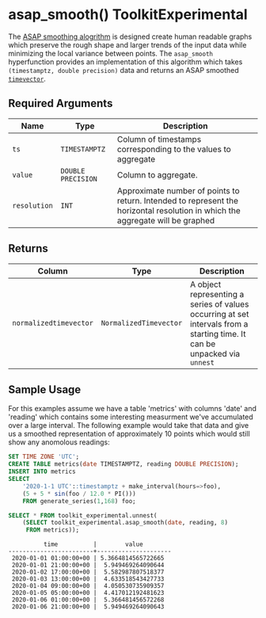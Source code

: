 # asap_smooth()  <tag type="toolkit">Toolkit</tag><tag type="experimental">Experimental</tag>
The [ASAP smoothing alogrithm](https://arxiv.org/pdf/1703.00983.pdf) is designed create human readable graphs which preserve the rough shape and larger trends of the input data while minimizing the local variance between points.  The `asap_smooth` hyperfunction provides an implementation of this algorithm which takes `(timestamptz, double precision)` data and returns an ASAP smoothed [`timevector`][hyperfunctions-timevectors].

## Required Arguments
|Name| Type |Description|
|---|---|---|
| `ts` | `TIMESTAMPTZ` | Column of timestamps corresponding to the values to aggregate |
| `value` | `DOUBLE PRECISION` |  Column to aggregate. |
| `resolution` | `INT` |  Approximate number of points to return.  Intended to represent the horizontal resolution in which the aggregate will be graphed

## Returns

|Column|Type|Description|
|---|---|---|
| `normalizedtimevector` | `NormalizedTimevector` | A object representing a series of values occurring at set intervals from a starting time.  It can be unpacked via `unnest` |

## Sample Usage
For this examples assume we have a table 'metrics' with columns 'date' and 'reading' which contains some interesting measurment we've accumulated over a large interval.  The following example would take that data and give us a smoothed representation of approximately 10 points which would still show any anomolous readings:

```SQL
SET TIME ZONE 'UTC';
CREATE TABLE metrics(date TIMESTAMPTZ, reading DOUBLE PRECISION);
INSERT INTO metrics
SELECT
    '2020-1-1 UTC'::timestamptz + make_interval(hours=>foo),
    (5 + 5 * sin(foo / 12.0 * PI()))
    FROM generate_series(1,168) foo;

```

```SQL
SELECT * FROM toolkit_experimental.unnest(
    (SELECT toolkit_experimental.asap_smooth(date, reading, 8)
     FROM metrics));
```
```output
          time          |        value
------------------------+---------------------
 2020-01-01 01:00:00+00 | 5.3664814565722665
 2020-01-01 21:00:00+00 |  5.949469264090644
 2020-01-02 17:00:00+00 |  5.582987807518377
 2020-01-03 13:00:00+00 |  4.633518543427733
 2020-01-04 09:00:00+00 |  4.050530735909357
 2020-01-05 05:00:00+00 |  4.417012192481623
 2020-01-06 01:00:00+00 |  5.366481456572268
 2020-01-06 21:00:00+00 |  5.949469264090643
```


[hyperfunctions-timevectors]: timescaledb/:currentVersion:/how-to-guides/hyperfunctions/function-pipelines/#timevectors
